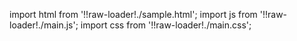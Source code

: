 import html from '!!raw-loader!./sample.html';
import js from '!!raw-loader!./main.js';
import css from '!!raw-loader!./main.css';

<Editor html={html} js={js} css={css}/>
